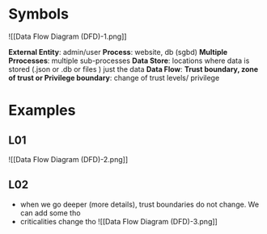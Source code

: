 # Symbols
![[Data Flow Diagram (DFD)-1.png]]

**External Entity**: admin/user
**Process**: website, db (sgbd)
**Multiple Prrocesses**: multiple sub-processes 
**Data Store**: locations where data is stored (.json or .db or files ) just the data
**Data Flow**: 
**Trust boundary, zone of trust or Privilege boundary**: change of trust levels/ privilege
# Examples
## L01
![[Data Flow Diagram (DFD)-2.png]] 

## L02 
- when we go deeper (more details), trust boundaries do not change. We can add some tho
- criticalities change tho
![[Data Flow Diagram (DFD)-3.png]]
